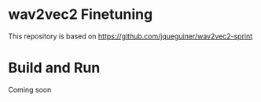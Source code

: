 # wav2vec2 Finetuning

This repository is based on https://github.com/jqueguiner/wav2vec2-sprint

# Build and Run

Coming soon